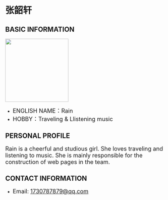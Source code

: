 

# 张韶轩

## BASIC INFORMATION

<img width="200" src="https://github.com/NexMaker-Fab/2024ZWU-IS-BUNBUN/raw/f01e0df987d35c9d4a48c9a76bff612d84ee472c/images/%E5%BC%A0%E9%9F%B6%E8%BD%A9.jpeg"></div>

- <font size="4">ENGLISH NAME：Rain</font>
- <font size="4">HOBBY：Traveling & Llistening music</font>

## PERSONAL PROFILE

<font size="4">Rain is a cheerful and studious girl. She loves traveling and listening to music.
She is mainly responsible for the construction of web pages in the team.</font>

## CONTACT INFORMATION

- <font size="4">Email: 1730787879@qq.com</font>